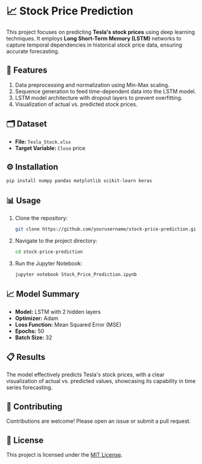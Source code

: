 # 📈 Stock Price Prediction

This project focuses on predicting **Tesla's stock prices** using deep learning techniques. It employs **Long Short-Term Memory (LSTM)** networks to capture temporal dependencies in historical stock price data, ensuring accurate forecasting.

## 🚀 Features
1. Data preprocessing and normalization using Min-Max scaling.
2. Sequence generation to feed time-dependent data into the LSTM model.
3. LSTM model architecture with dropout layers to prevent overfitting.
4. Visualization of actual vs. predicted stock prices.

## 🗂️ Dataset
- **File:** `Tesla_Stock.xlsx`
- **Target Variable:** `Close` price

## ⚙️ Installation
```bash
pip install numpy pandas matplotlib scikit-learn keras
```

## 📊 Usage
1. Clone the repository:
   ```bash
   git clone https://github.com/yourusername/stock-price-prediction.git
   ```
2. Navigate to the project directory:
   ```bash
   cd stock-price-prediction
   ```
3. Run the Jupyter Notebook:
   ```bash
   jupyter notebook Stock_Price_Prediction.ipynb
   ```

## 📈 Model Summary
- **Model:** LSTM with 2 hidden layers
- **Optimizer:** Adam
- **Loss Function:** Mean Squared Error (MSE)
- **Epochs:** 50
- **Batch Size:** 32

## 📋 Results
The model effectively predicts Tesla's stock prices, with a clear visualization of actual vs. predicted values, showcasing its capability in time series forecasting.

## 🤝 Contributing
Contributions are welcome! Please open an issue or submit a pull request.

## 📜 License
This project is licensed under the [MIT License](License).

